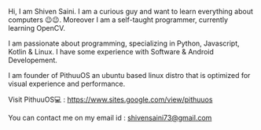 Hi, I am Shiven Saini. I am a curious guy and want to learn everything about computers 😉😉. Moreover I am a self-taught programmer, currently learning OpenCV.

I am passionate about programming, specializing in Python, Javascript, Kotlin & Linux. I have some experience with Software & Android Developement.

I am founder of PithuuOS an ubuntu based linux distro that is optimized for visual experience and performance.

Visit PithuuOS💻 : https://www.sites.google.com/view/pithuuos

You can contact me on my email id : shivensaini73@gmail.com

